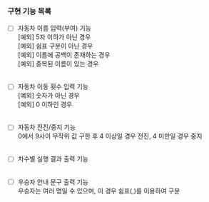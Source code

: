 ### 구현 기능 목록
 
- [ ] 자동차 이름 입력(부여) 기능<br>
  [예외] 5자 이하가 아닌 경우<br>
  [예외] 쉼표 구분이 아닌 경우<br>
  [예외] 이름에 공백이 존재하는 경우<br>
  [예외] 중복된 이름이 있는 경우
<br><br>
  
- [ ] 자동차 이동 횟수 입력 기능<br>
[예외] 숫자가 아닌 경우<br>
[예외] 0 이하인 경우
<br><br>

- [ ] 자동차 전진/중지 기능<br>
  0에서 9사이 무작위 값 구한 후 4 이상일 경우 전진, 4 미만일 경우 중지
  <br><br>
  
- [ ] 차수별 실행 결과 출력 기능
  <br><br>

- [ ] 우승자 안내 문구 출력 기능<br>
  우승자는 여러 명일 수 있으며, 이 경우 쉼표(,)를 이용하여 구분